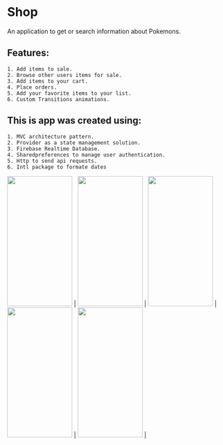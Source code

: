 # Shop 
An application to get or search information about Pokemons.

## Features:
```
1. Add items to sale.
2. Browse other users items for sale.
3. Add items to your cart.
4. Place orders.
5. Add your favorite items to your list.
6. Custom Transitions animations.
```

## This is app was created using:
```
1. MVC architecture pattern.
2. Provider as a state management solution.
3. Firebase Realtime Database.
4. Sharedpreferences to manage user authentication.
5. Http to send api requests.
6. Intl package to formate dates
```

<img src="https://github.com/ahmed-moharam-94/Shop/blob/master/media/drawer.jpg" width="150" height="300"> |
<img src="https://github.com/ahmed-moharam-94/Shop/blob/master/media/home_screen.jpg" width="150" height="300"> |
<img src="https://github.com/ahmed-moharam-94/Shop/blob/master/media/usesr_products.jpg" width="150" height="300"> |
<img src="https://github.com/ahmed-moharam-94/Shop/blob/master/media/cart_screen.jpg" width="150" height="300"> |
<img src="https://github.com/ahmed-moharam-94/Shop/blob/master/media/orders_screen.jpg" width="150" height="300"> |
